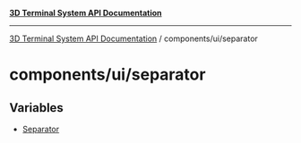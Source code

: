 [**3D Terminal System API Documentation**](../../../README.md)

***

[3D Terminal System API Documentation](../../../README.md) / components/ui/separator

# components/ui/separator

## Variables

- [Separator](variables/Separator.md)
